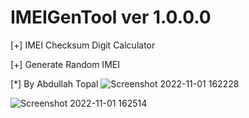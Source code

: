 # IMEIGenTool ver 1.0.0.0

[+] IMEI Checksum Digit Calculator


[+] Generate Random IMEI

[*] By Abdullah Topal
![Screenshot 2022-11-01 162228](https://user-images.githubusercontent.com/33934739/199691614-4173a76d-e006-4e5e-b903-477219b4a406.png)



![Screenshot 2022-11-01 162514](https://user-images.githubusercontent.com/33934739/199691651-f92ed78d-d686-4e8f-ae53-8a337b743ad9.png)
